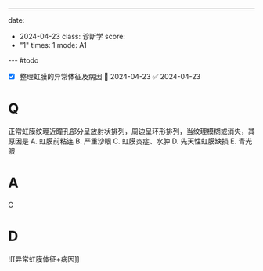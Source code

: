 ---
date:
  - 2024-04-23
class: 诊断学
score:
  - "1"
times: 1
mode: A1

--- #todo
- [x] 整理虹膜的异常体征及病因 📅 2024-04-23 ✅ 2024-04-23


# Q
正常虹膜纹理近瞳孔部分呈放射状排列，周边呈环形排列，当纹理模糊或消失，其原因是
A. 虹膜前粘连 
B. 严重沙眼 
C. 虹膜炎症、水肿
D. 先天性虹膜缺损 
E. 青光眼

# A

C



# D
![[异常虹膜体征+病因]]